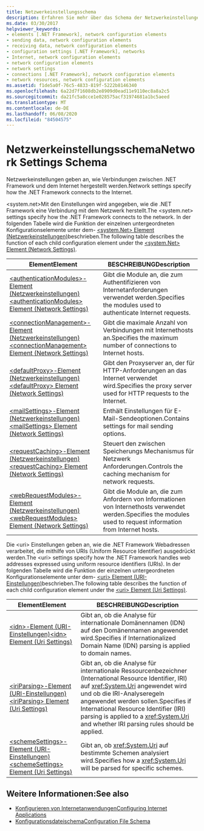 ```yaml
---
title: Netzwerkeinstellungsschema
description: Erfahren Sie mehr über das Schema der Netzwerkeinstellungen, die angeben, wie die .NET Framework eine Verbindung mit dem Internet herstellt und URIs behandelt.
ms.date: 03/30/2017
helpviewer_keywords:
- elements [.NET Framework], network configuration elements
- sending data, network configuration elements
- receiving data, network configuration elements
- configuration settings [.NET Framework], networks
- Internet, network configuration elements
- network configuration elements
- network settings
- connections [.NET Framework], network configuration elements
- network resources, network configuration elements
ms.assetid: f1de5a0f-76c5-4833-819f-5222b8146340
ms.openlocfilehash: 6a22d7f1608db2e8909d0ead11e9110ec8a8a2c5
ms.sourcegitcommit: da21fc5a8cce1e028575acf31974681a1bc5aeed
ms.translationtype: MT
ms.contentlocale: de-DE
ms.lasthandoff: 06/08/2020
ms.locfileid: "84504575"
---
```

# <a name="network-settings-schema"></a><span data-ttu-id="13ccd-103">Netzwerkeinstellungsschema</span><span class="sxs-lookup"><span data-stu-id="13ccd-103">Network Settings Schema</span></span>
<span data-ttu-id="13ccd-104">Netzwerkeinstellungen geben an, wie Verbindungen zwischen .NET Framework und dem Internet hergestellt werden.</span><span class="sxs-lookup"><span data-stu-id="13ccd-104">Network settings specify how the .NET Framework connects to the Internet.</span></span>

<span data-ttu-id="13ccd-105">\<system.net>Mit den Einstellungen wird angegeben, wie die .NET Framework eine Verbindung mit dem Netzwerk herstellt.</span><span class="sxs-lookup"><span data-stu-id="13ccd-105">The \<system.net> settings specify how the .NET Framework connects to the network.</span></span> <span data-ttu-id="13ccd-106">In der folgenden Tabelle wird die Funktion der einzelnen untergeordneten Konfigurationselemente unter dem- [ \<system.Net> Element (Netzwerkeinstellungen)](system-net-element-network-settings.md)beschrieben.</span><span class="sxs-lookup"><span data-stu-id="13ccd-106">The following table describes the function of each child configuration element under the [\<system.Net> Element (Network Settings)](system-net-element-network-settings.md).</span></span>  
  
|<span data-ttu-id="13ccd-107">Element</span><span class="sxs-lookup"><span data-stu-id="13ccd-107">Element</span></span>|<span data-ttu-id="13ccd-108">BESCHREIBUNG</span><span class="sxs-lookup"><span data-stu-id="13ccd-108">Description</span></span>|  
|-------------|-----------------|  
|[<span data-ttu-id="13ccd-109">\<authenticationModules>-Element (Netzwerkeinstellungen)</span><span class="sxs-lookup"><span data-stu-id="13ccd-109">\<authenticationModules> Element (Network Settings)</span></span>](authenticationmodules-element-network-settings.md)|<span data-ttu-id="13ccd-110">Gibt die Module an, die zum Authentifizieren von Internetanforderungen verwendet werden.</span><span class="sxs-lookup"><span data-stu-id="13ccd-110">Specifies the modules used to authenticate Internet requests.</span></span>|  
|[<span data-ttu-id="13ccd-111">\<connectionManagement>-Element (Netzwerkeinstellungen)</span><span class="sxs-lookup"><span data-stu-id="13ccd-111">\<connectionManagement> Element (Network Settings)</span></span>](connectionmanagement-element-network-settings.md)|<span data-ttu-id="13ccd-112">Gibt die maximale Anzahl von Verbindungen mit Internethosts an.</span><span class="sxs-lookup"><span data-stu-id="13ccd-112">Specifies the maximum number of connections to Internet hosts.</span></span>|  
|[<span data-ttu-id="13ccd-113">\<defaultProxy>-Element (Netzwerkeinstellungen)</span><span class="sxs-lookup"><span data-stu-id="13ccd-113">\<defaultProxy> Element (Network Settings)</span></span>](defaultproxy-element-network-settings.md)|<span data-ttu-id="13ccd-114">Gibt den Proxyserver an, der für HTTP-Anforderungen an das Internet verwendet wird.</span><span class="sxs-lookup"><span data-stu-id="13ccd-114">Specifies the proxy server used for HTTP requests to the Internet.</span></span>|  
|[<span data-ttu-id="13ccd-115">\<mailSettings>-Element (Netzwerkeinstellungen)</span><span class="sxs-lookup"><span data-stu-id="13ccd-115">\<mailSettings> Element (Network Settings)</span></span>](mailsettings-element-network-settings.md)|<span data-ttu-id="13ccd-116">Enthält Einstellungen für E-Mail-Sendeoptionen.</span><span class="sxs-lookup"><span data-stu-id="13ccd-116">Contains settings for mail sending options.</span></span>|  
|[<span data-ttu-id="13ccd-117">\<requestCaching>-Element (Netzwerkeinstellungen)</span><span class="sxs-lookup"><span data-stu-id="13ccd-117">\<requestCaching> Element (Network Settings)</span></span>](requestcaching-element-network-settings.md)|<span data-ttu-id="13ccd-118">Steuert den zwischen Speicherungs Mechanismus für Netzwerk Anforderungen.</span><span class="sxs-lookup"><span data-stu-id="13ccd-118">Controls the caching mechanism for network requests.</span></span>|  
|[<span data-ttu-id="13ccd-119">\<webRequestModules>-Element (Netzwerkeinstellungen)</span><span class="sxs-lookup"><span data-stu-id="13ccd-119">\<webRequestModules> Element (Network Settings)</span></span>](webrequestmodules-element-network-settings.md)|<span data-ttu-id="13ccd-120">Gibt die Module an, die zum Anfordern von Informationen von Internethosts verwendet werden.</span><span class="sxs-lookup"><span data-stu-id="13ccd-120">Specifies the modules used to request information from Internet hosts.</span></span>|  
  
<span data-ttu-id="13ccd-121">Die \<uri> Einstellungen geben an, wie die .NET Framework Webadressen verarbeitet, die mithilfe von URIs (Uniform Resource Identifier) ausgedrückt werden.</span><span class="sxs-lookup"><span data-stu-id="13ccd-121">The \<uri> settings specify how the .NET Framework handles web addresses expressed using uniform resource identifiers (URIs).</span></span> <span data-ttu-id="13ccd-122">In der folgenden Tabelle wird die Funktion der einzelnen untergeordneten Konfigurationselemente unter dem- [ \<uri> Element (URI-Einstellungen)](uri-element-uri-settings.md)beschrieben.</span><span class="sxs-lookup"><span data-stu-id="13ccd-122">The following table describes the function of each child configuration element under the [\<uri> Element (Uri Settings)](uri-element-uri-settings.md).</span></span>  
  
|<span data-ttu-id="13ccd-123">Element</span><span class="sxs-lookup"><span data-stu-id="13ccd-123">Element</span></span>|<span data-ttu-id="13ccd-124">BESCHREIBUNG</span><span class="sxs-lookup"><span data-stu-id="13ccd-124">Description</span></span>|  
|-------------|-----------------|  
|[<span data-ttu-id="13ccd-125">\<idn>-Element (URI-Einstellungen)</span><span class="sxs-lookup"><span data-stu-id="13ccd-125">\<idn> Element (Uri Settings)</span></span>](idn-element-uri-settings.md)|<span data-ttu-id="13ccd-126">Gibt an, ob die Analyse für internationale Domänennamen (IDN) auf den Domänennamen angewendet wird.</span><span class="sxs-lookup"><span data-stu-id="13ccd-126">Specifies if Internationalized Domain Name (IDN) parsing is applied to domain names.</span></span>|  
|[<span data-ttu-id="13ccd-127">\<iriParsing>-Element (URI-Einstellungen)</span><span class="sxs-lookup"><span data-stu-id="13ccd-127">\<iriParsing> Element (Uri Settings)</span></span>](iriparsing-element-uri-settings.md)|<span data-ttu-id="13ccd-128">Gibt an, ob die Analyse für internationale Ressourcenbezeichner (International Resource Identifier, IRI) auf <xref:System.Uri> angewendet wird und ob die IRI-Analyseregeln angewendet werden sollen.</span><span class="sxs-lookup"><span data-stu-id="13ccd-128">Specifies if International Resource Identifier (IRI) parsing is applied to a <xref:System.Uri> and whether IRI parsing rules should be applied.</span></span>|  
|[<span data-ttu-id="13ccd-129">\<schemeSettings>-Element (URI-Einstellungen)</span><span class="sxs-lookup"><span data-stu-id="13ccd-129">\<schemeSettings> Element (Uri Settings)</span></span>](schemesettings-element-uri-settings.md)|<span data-ttu-id="13ccd-130">Gibt an, ob <xref:System.Uri> auf bestimmte Schemen analysiert wird.</span><span class="sxs-lookup"><span data-stu-id="13ccd-130">Specifies how a <xref:System.Uri> will be parsed for specific schemes.</span></span>|  
  
## <a name="see-also"></a><span data-ttu-id="13ccd-131">Weitere Informationen:</span><span class="sxs-lookup"><span data-stu-id="13ccd-131">See also</span></span>

- [<span data-ttu-id="13ccd-132">Konfigurieren von Internetanwendungen</span><span class="sxs-lookup"><span data-stu-id="13ccd-132">Configuring Internet Applications</span></span>](../../../network-programming/configuring-internet-applications.md)
- [<span data-ttu-id="13ccd-133">Konfigurationsdateischema</span><span class="sxs-lookup"><span data-stu-id="13ccd-133">Configuration File Schema</span></span>](../index.md)
